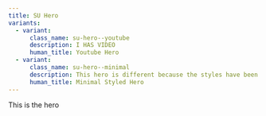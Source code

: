 ```yaml
---
title: SU Hero
variants:
  - variant:
      class_name: su-hero--youtube
      description: I HAS VIDEO
      human_title: Youtube Hero
  - variant:
      class_name: su-hero--minimal
      description: This hero is different because the styles have been removed.
      human_title: Minimal Styled Hero
---
```

This is the hero
